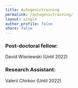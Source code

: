 ```yaml
---
title: Autogenictraining
permalink: /autogenictraining/
layout: single
author_profile: false
share: false
---
```


### Post-doctoral fellow:
David Wisniewski (Until 2022)

### Research Assistant:
Valerii Chirkov (Until 2022)
